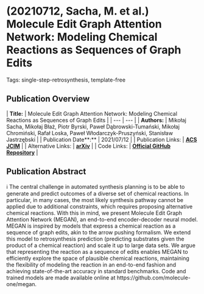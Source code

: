 # (20210712, Sacha, M. et al.) Molecule Edit Graph Attention Network: Modeling Chemical Reactions as Sequences of Graph Edits

Tags: single-step-retrosynthesis, template-free

## Publication Overview

| **Title:**  | Molecule Edit Graph Attention Network: Modeling Chemical Reactions as Sequences of
Graph Edits |
| --- | --- |
| **Authors:**  | Mikołaj Sacha, Mikołaj Błaż, Piotr Byrski, Paweł Dąbrowski-Tumański, Mikołaj Chromiński,
Rafał Loska, Paweł Włodarczyk-Pruszyński, Stanisław Jastrzębski |
| Publication Date**:**  | 2021/07/12 |
| Publication Links: | [**ACS JCIM**](https://pubs.acs.org/doi/10.1021/acs.jcim.1c00537) |
| Alternative Links: | [**arXiv**](https://arxiv.org/abs/2006.15426v2) |
| Code Links: | [**Official GitHub Repository**](https://github.com/molecule-one/megan) |

## Publication Abstract

<aside>
ℹ️ The central challenge in automated synthesis planning is to be able to generate and predict outcomes of a diverse set of chemical reactions. In particular, in many cases, the most likely synthesis pathway cannot be applied due to additional constraints, which requires proposing alternative chemical reactions. With this in mind, we present Molecule Edit Graph Attention Network (MEGAN), an end-to-end encoder-decoder neural model. MEGAN is inspired by models that express a chemical reaction as a sequence of graph edits, akin to the arrow pushing formalism. We extend this model to retrosynthesis prediction (predicting substrates given the product of a chemical reaction) and scale it up to large data sets. We argue that representing the reaction as a sequence of edits enables MEGAN to efficiently explore the space of plausible chemical reactions, maintaining the flexibility of modeling the reaction in an end-to-end fashion and achieving state-of-the-art accuracy in standard benchmarks. Code and trained models are made available online at https://github.com/molecule-one/megan.

</aside>